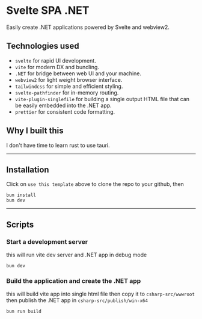 # Svelte SPA .NET

Easily create .NET applications powered by Svelte and webview2.

## Technologies used

-   `svelte` for rapid UI development.
-   `vite` for modern DX and bundling.
-   `.NET` for bridge between web UI and your machine.
-   `webview2` for light weight browser interface.
-   `tailwindcss` for simple and efficient styling.
-   `svelte-pathfinder` for in-memory routing.
-   `vite-plugin-singlefile` for building a single output HTML file that can be easily embedded into the .NET app.
-   `prettier` for consistent code formatting.

## Why I built this

I don't have time to learn rust to use tauri.

---

## Installation

Click on `use this template` above to clone the repo to your github, then

```
bun install
bun dev
```

---

## Scripts

### Start a development server

this will run vite dev server and .NET app in debug mode

`bun dev`

### Build the application and create the .NET app

this will build vite app into single html file then copy it to `csharp-src/wwwroot` then publish the .NET app in `csharp-src/publish/win-x64`

`bun run build`